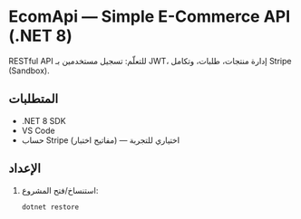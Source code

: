 # EcomApi — Simple E-Commerce API (.NET 8)

RESTful API للتعلّم: تسجيل مستخدمين بـ JWT، إدارة منتجات، طلبات، وتكامل Stripe (Sandbox).

## المتطلبات
- .NET 8 SDK
- VS Code
- حساب Stripe (مفاتيح اختبار) — اختياري للتجربة

## الإعداد
1) استنساخ/فتح المشروع:
   ```bash
   dotnet restore
